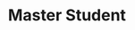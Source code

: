 ---
layout: person
name: "Runzhi Deng" 
image: "/assets/people/dengrunzhi.jpg" 
title: "Master Student" 
category: "Student"
links:
 - link: "502024710013@smail.nju.edu.cn" 
   icon: "email"
---